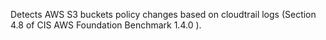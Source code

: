 Detects AWS S3 buckets policy changes based on cloudtrail logs (Section 4.8 of CIS AWS Foundation Benchmark 1.4.0 ).


